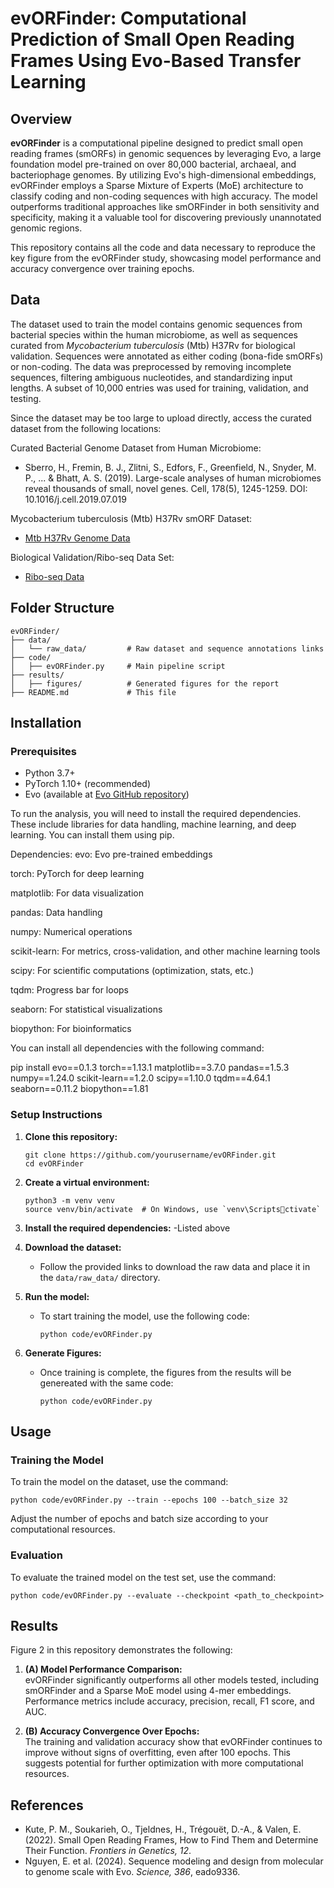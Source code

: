 
# evORFinder: Computational Prediction of Small Open Reading Frames Using Evo-Based Transfer Learning

## Overview

**evORFinder** is a computational pipeline designed to predict small open reading frames (smORFs) in genomic sequences by leveraging Evo, a large foundation model pre-trained on over 80,000 bacterial, archaeal, and bacteriophage genomes. By utilizing Evo's high-dimensional embeddings, evORFinder employs a Sparse Mixture of Experts (MoE) architecture to classify coding and non-coding sequences with high accuracy. The model outperforms traditional approaches like smORFinder in both sensitivity and specificity, making it a valuable tool for discovering previously unannotated genomic regions.

This repository contains all the code and data necessary to reproduce the key figure from the evORFinder study, showcasing model performance and accuracy convergence over training epochs.

## Data

The dataset used to train the model contains genomic sequences from bacterial species within the human microbiome, as well as sequences curated from *Mycobacterium tuberculosis* (Mtb) H37Rv for biological validation. Sequences were annotated as either coding (bona-fide smORFs) or non-coding. The data was preprocessed by removing incomplete sequences, filtering ambiguous nucleotides, and standardizing input lengths. A subset of 10,000 entries was used for training, validation, and testing.

Since the dataset may be too large to upload directly, access the curated dataset from the following locations:

Curated Bacterial Genome Dataset from Human Microbiome: 
- Sberro, H., Fremin, B. J., Zlitni, S., Edfors, F., Greenfield, N., Snyder, M. P., ... & Bhatt, A. S. (2019). Large-scale analyses of human microbiomes reveal thousands of small, novel genes. Cell, 178(5), 1245-1259. DOI: 10.1016/j.cell.2019.07.019

Mycobacterium tuberculosis (Mtb) H37Rv smORF Dataset:
- [Mtb H37Rv Genome Data](https://www.ncbi.nlm.nih.gov/nuccore/448814763)


Biological Validation/Ribo-seq Data Set:
- [Ribo-seq Data](https://www.ncbi.nlm.nih.gov/geo/query/acc.cgi?acc=GSE129355)

## Folder Structure

```
evORFinder/
├── data/
│   └── raw_data/         # Raw dataset and sequence annotations links 
├── code/
│   ├── evORFinder.py     # Main pipeline script
├── results/
│   ├── figures/          # Generated figures for the report
├── README.md             # This file
```

## Installation

### Prerequisites

- Python 3.7+
- PyTorch 1.10+ (recommended)
- Evo (available at [Evo GitHub repository](https://github.com/facebookresearch/Evo))

To run the analysis, you will need to install the required dependencies. These include libraries for data handling, machine learning, and deep learning. You can install them using pip.

Dependencies:
evo: Evo pre-trained embeddings

torch: PyTorch for deep learning

matplotlib: For data visualization

pandas: Data handling

numpy: Numerical operations

scikit-learn: For metrics, cross-validation, and other machine learning tools

scipy: For scientific computations (optimization, stats, etc.)

tqdm: Progress bar for loops

seaborn: For statistical visualizations

biopython: For bioinformatics 

You can install all dependencies with the following command:

pip install evo==0.1.3 torch==1.13.1 matplotlib==3.7.0 pandas==1.5.3 numpy==1.24.0 scikit-learn==1.2.0 scipy==1.10.0 tqdm==4.64.1 seaborn==0.11.2 biopython==1.81


### Setup Instructions

1. **Clone this repository:**
   ```
   git clone https://github.com/yourusername/evORFinder.git
   cd evORFinder
   ```

2. **Create a virtual environment:**
   ```
   python3 -m venv venv
   source venv/bin/activate  # On Windows, use `venv\Scriptsctivate`
   ```

3. **Install the required dependencies:**
  -Listed above 

4. **Download the dataset:**
   - Follow the provided links to download the raw data and place it in the `data/raw_data/` directory.

5. **Run the model:**
   - To start training the model, use the following code:
     ```
     python code/evORFinder.py
     ```

6. **Generate Figures:**
   - Once training is complete, the figures from the results will be genereated with the same code: 
     ```
     python code/evORFinder.py 
     ```

## Usage

### Training the Model
To train the model on the dataset, use the command:
```
python code/evORFinder.py --train --epochs 100 --batch_size 32
```
Adjust the number of epochs and batch size according to your computational resources.

### Evaluation
To evaluate the trained model on the test set, use the command:
```
python code/evORFinder.py --evaluate --checkpoint <path_to_checkpoint>
```

## Results

Figure 2 in this repository demonstrates the following:

1. **(A) Model Performance Comparison:**  
   evORFinder significantly outperforms all other models tested, including smORFinder and a Sparse MoE model using 4-mer embeddings. Performance metrics include accuracy, precision, recall, F1 score, and AUC.

2. **(B) Accuracy Convergence Over Epochs:**  
   The training and validation accuracy show that evORFinder continues to improve without signs of overfitting, even after 100 epochs. This suggests potential for further optimization with more computational resources.

## References

- Kute, P. M., Soukarieh, O., Tjeldnes, H., Trégouët, D.-A., & Valen, E. (2022). Small Open Reading Frames, How to Find Them and Determine Their Function. *Frontiers in Genetics, 12*.
- Nguyen, E. et al. (2024). Sequence modeling and design from molecular to genome scale with Evo. *Science, 386*, eado9336.

